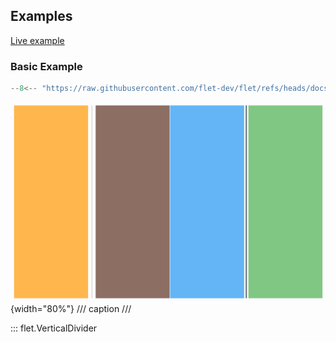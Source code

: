 ## Examples

[Live example](https://flet-controls-gallery.fly.dev/layout/verticaldivider)

### Basic Example

```python
--8<-- "https://raw.githubusercontent.com/flet-dev/flet/refs/heads/docs/sdk/python/examples/controls/vertical-divider/basic.py"
```

![basic](https://raw.githubusercontent.com/flet-dev/flet/docs/sdk/python/examples/controls/vertical-divider/media/basic.png){width="80%"}
/// caption
///

::: flet.VerticalDivider
